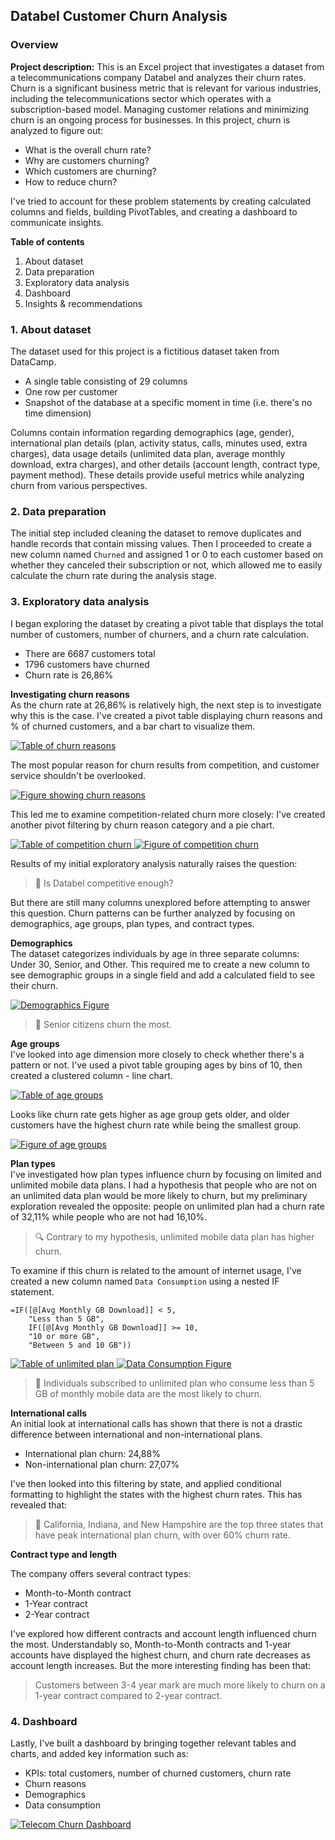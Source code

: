 ## Databel Customer Churn Analysis

### Overview

**Project description:** This is an Excel project that investigates a dataset from a telecommunications company Databel and analyzes their churn rates. Churn is a significant business metric that is relevant for various industries, including the telecommunications sector which operates with a subscription-based model. Managing customer relations and minimizing churn is an ongoing process for businesses. In this project, churn is analyzed to figure out:

- What is the overall churn rate?
- Why are customers churning?
- Which customers are churning?
- How to reduce churn?

I've tried to account for these problem statements by creating calculated columns and fields, building PivotTables, and creating a dashboard to communicate insights.

**Table of contents**
1. About dataset
2. Data preparation
3. Exploratory data analysis
4. Dashboard
5. Insights & recommendations

### 1. About dataset

The dataset used for this project is a fictitious dataset taken from DataCamp.

- A single table consisting of 29 columns
- One row per customer
- Snapshot of the database at a specific moment in time (i.e. there's no time dimension)

Columns contain information regarding demographics (age, gender), international plan details (plan, activity status, calls, minutes used, extra charges), data usage details (unlimited data plan, average monthly download, extra charges), and other details (account length, contract type, payment method). These details provide useful metrics while analyzing churn from various perspectives. 

### 2. Data preparation

The initial step included cleaning the dataset to remove duplicates and handle records that contain missing values. Then I proceeded to create a new column named `Churned` and assigned 1 or 0 to each customer based on whether they canceled their subscription or not, which allowed me to easily calculate the churn rate during the analysis stage.

### 3. Exploratory data analysis
I began exploring the dataset by creating a pivot table that displays the total number of customers, number of churners, and a churn rate calculation.

- There are 6687 customers total
- 1796 customers have churned
- Churn rate is 26,86%

**Investigating churn reasons**<br>
As the churn rate at 26,86% is relatively high, the next step is to investigate why this is the case. I've created a pivot table displaying churn reasons and % of churned customers, and a bar chart to visualize them.

<a href="https://raw.githubusercontent.com/dorukalkan/dorukalkan.github.io/refs/heads/main/assets/telecom_churn_analysis_appx/table_churn_reasons.png" target="_blank">
  <img src="/assets/telecom_churn_analysis_appx/table_churn_reasons.png" alt="Table of churn reasons">
</a>

The most popular reason for churn results from competition, and customer service shouldn't be overlooked.

<a href="https://raw.githubusercontent.com/dorukalkan/dorukalkan.github.io/refs/heads/main/assets/telecom_churn_analysis_appx/fig_churn_reasons.png" target="_blank">
  <img src="/assets/telecom_churn_analysis_appx/fig_churn_reasons.png" alt="Figure showing churn reasons">
</a>

This led me to examine competition-related churn more closely:
I've created another pivot filtering by churn reason category and a pie chart.

<a href="https://raw.githubusercontent.com/dorukalkan/dorukalkan.github.io/refs/heads/main/assets/telecom_churn_analysis_appx/table_competition_churn.png" target="_blank">
  <img src="/assets/telecom_churn_analysis_appx/table_competition_churn.png" alt="Table of competition churn">
</a>

<a href="https://raw.githubusercontent.com/dorukalkan/dorukalkan.github.io/refs/heads/main/assets/telecom_churn_analysis_appx/fig_competition_churn.png" target="_blank">
  <img src="/assets/telecom_churn_analysis_appx/fig_competition_churn.png" alt="Figure of competition churn">
</a>

Results of my initial exploratory analysis naturally raises the question:
> 💭 Is Databel competitive enough?

But there are still many columns unexplored before attempting to answer this question. Churn patterns can be further analyzed by focusing on demographics, age groups, plan types, and contract types.

**Demographics**<br>
The dataset categorizes individuals by age in three separate columns: Under 30, Senior, and Other. This required me to create a new column to see demographic groups in a single field and add a calculated field to see their churn.

<a href="https://raw.githubusercontent.com/dorukalkan/dorukalkan.github.io/refs/heads/main/assets/telecom_churn_analysis_appx/fig_demographics.png" target="_blank">
  <img src="/assets/telecom_churn_analysis_appx/fig_demographics.png" alt="Demographics Figure">
</a>

> 🚨 Senior citizens churn the most.

**Age groups**<br>
I've looked into age dimension more closely to check whether there's a pattern or not. I've used a pivot table grouping ages by bins of 10, then created a clustered column - line chart.

<a href="https://raw.githubusercontent.com/dorukalkan/dorukalkan.github.io/refs/heads/main/assets/telecom_churn_analysis_appx/table_age_groups.png" target="_blank">
  <img src="/assets/telecom_churn_analysis_appx/table_age_groups.png" alt="Table of age groups">
</a>

Looks like churn rate gets higher as age group gets older, and older customers have the highest churn rate while being the smallest group.

<a href="https://raw.githubusercontent.com/dorukalkan/dorukalkan.github.io/refs/heads/main/assets/telecom_churn_analysis_appx/fig_age_groups.png" target="_blank">
  <img src="/assets/telecom_churn_analysis_appx/fig_age_groups.png" alt="Figure of age groups">
</a>

**Plan types**<br>
I've investigated how plan types influence churn by focusing on limited and unlimited mobile data plans. I had a hypothesis that people who are not on an unlimited data plan would be more likely to churn, but my preliminary exploration revealed the opposite: people on unlimited plan had a churn rate of 32,11% while people who are not had 16,10%.

> 🔍 Contrary to my hypothesis, unlimited mobile data plan has higher churn.

To examine if this churn is related to the amount of internet usage, I've created a new column named `Data Consumption` using a nested IF statement.

```
=IF([@[Avg Monthly GB Download]] < 5, 
	"Less than 5 GB", 
	IF([@[Avg Monthly GB Download]] >= 10, 
	"10 or more GB", 
	"Between 5 and 10 GB"))
```

<a href="https://raw.githubusercontent.com/dorukalkan/dorukalkan.github.io/refs/heads/main/assets/telecom_churn_analysis_appx/table_unlimited_plan.png" target="_blank">
  <img src="/assets/telecom_churn_analysis_appx/table_unlimited_plan.png" alt="Table of unlimited plan">
</a>

<a href="https://raw.githubusercontent.com/dorukalkan/dorukalkan.github.io/refs/heads/main/assets//telecom_churn_analysis_appx/fig_data_consumption.png" target="_blank">
  <img src="/assets/telecom_churn_analysis_appx/fig_data_consumption.png" alt="Data Consumption Figure">
</a>

> 🚨 Individuals subscribed to unlimited plan who consume less than 5 GB of monthly mobile data are the most likely to churn.

**International calls**<br>
An initial look at international calls has shown that there is not a drastic difference between international and non-international plans. 

- International plan churn: 24,88%
- Non-international plan churn: 27,07%

I've then looked into this filtering by state, and applied conditional formatting to highlight the states with the highest churn rates. This has revealed that:

> 🚨 California, Indiana, and New Hampshire are the top three states that have peak international plan churn, with over 60% churn rate.

**Contract type and length**<br>

The company offers several contract types:
- Month-to-Month contract
- 1-Year contract
- 2-Year contract

I've explored how different contracts and account length influenced churn the most. Understandably so, Month-to-Month contracts and 1-year accounts have displayed the highest churn, and churn rate decreases as account length increases.
But the more interesting finding has been that:

> Customers between 3-4 year mark are much more likely to churn on a 1-year contract compared to 2-year contract.

### 4. Dashboard
Lastly, I've built a dashboard by bringing together relevant tables and charts, and added key information such as:
- KPIs: total customers, number of churned customers, churn rate
- Churn reasons
- Demographics
- Data consumption

<a href="https://raw.githubusercontent.com/dorukalkan/dorukalkan.github.io/refs/heads/main/assets/img/telecom_churn_dashboard.png" target="_blank">
  <img src="/assets/img/telecom_churn_dashboard.png" alt="Telecom Churn Dashboard">
</a>
